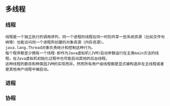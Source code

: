 ## 多线程

### 线程
    线程是一个独立执行的调用序列，同一个进程的线程在同一时刻共享一些系统资源（比如文件句柄等）也能访问同一个进程所创建的对象资源（内存资源）。
    java.lang.Thread对象负责统计和控制这种行为。
    每个程序都至少拥有一个线程-即作为Java虚拟机(JVM)启动参数运行在主类main方法的线程。在Java虚拟机初始化过程中也可能启动其他的后台线程。
    这种线程的数目和种类因JVM的实现而异。然而所有用户级线程都是显式被构造并在主线程或者是其他用户线程中被启动。

### 进程

### 协程
